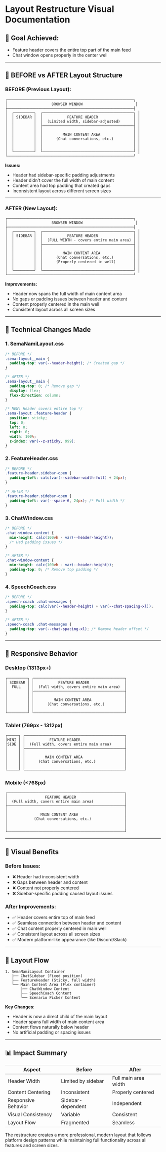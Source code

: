 # Layout Restructure Visual Documentation

## 🎯 **Goal Achieved:**
- Feature header covers the entire top part of the main feed
- Chat window opens properly in the center well

---

## 📐 **BEFORE vs AFTER Layout Structure**

### **BEFORE (Previous Layout):**
```
┌─────────────────────────────────────────────────────────┐
│                    BROWSER WINDOW                        │
├─────────────────────────────────────────────────────────┤
│  ┌─────────┐  ┌─────────────────────────────────────────┐ │
│  │ SIDEBAR │  │           FEATURE HEADER                │ │
│  │         │  │  (Limited width, sidebar-adjusted)      │ │
│  │         │  ├─────────────────────────────────────────┤ │
│  │         │  │                                         │ │
│  │         │  │         MAIN CONTENT AREA               │ │
│  │         │  │      (Chat conversations, etc.)         │ │
│  │         │  │                                         │ │
│  │         │  │                                         │ │
│  └─────────┘  └─────────────────────────────────────────┘ │
└─────────────────────────────────────────────────────────┘
```

**Issues:**
- Header had sidebar-specific padding adjustments
- Header didn't cover the full width of main content
- Content area had top padding that created gaps
- Inconsistent layout across different screen sizes

---

### **AFTER (New Layout):**
```
┌─────────────────────────────────────────────────────────┐
│                    BROWSER WINDOW                        │
├─────────────────────────────────────────────────────────┤
│  ┌─────────┐  ┌─────────────────────────────────────────┐ │
│  │ SIDEBAR │  │           FEATURE HEADER                │ │
│  │         │  │  (FULL WIDTH - covers entire main area) │ │
│  │         │  ├─────────────────────────────────────────┤ │
│  │         │  │                                         │ │
│  │         │  │         MAIN CONTENT AREA               │ │
│  │         │  │      (Chat conversations, etc.)         │ │
│  │         │  │      (Properly centered in well)        │ │
│  │         │  │                                         │ │
│  └─────────┘  └─────────────────────────────────────────┘ │
└─────────────────────────────────────────────────────────┘
```

**Improvements:**
- Header now spans the full width of main content area
- No gaps or padding issues between header and content
- Content properly centered in the main well
- Consistent layout across all screen sizes

---

## 🔧 **Technical Changes Made**

### **1. SemaNamiLayout.css**
```css
/* BEFORE */
.sema-layout__main {
  padding-top: var(--header-height); /* Created gap */
}

/* AFTER */
.sema-layout__main {
  padding-top: 0; /* Remove gap */
  display: flex;
  flex-direction: column;
}

/* NEW: Header covers entire top */
.sema-layout .feature-header {
  position: sticky;
  top: 0;
  left: 0;
  right: 0;
  width: 100%;
  z-index: var(--z-sticky, 999);
}
```

### **2. FeatureHeader.css**
```css
/* BEFORE */
.feature-header.sidebar-open {
  padding-left: calc(var(--sidebar-width-full) + 24px);
}

/* AFTER */
.feature-header.sidebar-open {
  padding-left: var(--space-6, 24px); /* Full width */
}
```

### **3. ChatWindow.css**
```css
/* BEFORE */
.chat-window-content {
  min-height: calc(100vh - var(--header-height));
  /* Had padding issues */
}

/* AFTER */
.chat-window-content {
  min-height: calc(100vh - var(--header-height));
  padding-top: 0; /* Remove top padding */
}
```

### **4. SpeechCoach.css**
```css
/* BEFORE */
.speech-coach .chat-messages {
  padding-top: calc(var(--header-height) + var(--chat-spacing-xl));
}

/* AFTER */
.speech-coach .chat-messages {
  padding-top: var(--chat-spacing-xl); /* Remove header offset */
}
```

---

## 📱 **Responsive Behavior**

### **Desktop (1313px+)**
```
┌─────────┐ ┌─────────────────────────────────────────┐
│ SIDEBAR │ │           FEATURE HEADER                │
│  FULL   │ │  (Full width, covers entire main area)  │
│         │ ├─────────────────────────────────────────┤
│         │ │                                         │
│         │ │         MAIN CONTENT AREA               │
│         │ │      (Chat conversations, etc.)         │
│         │ │                                         │
└─────────┘ └─────────────────────────────────────────┘
```

### **Tablet (769px - 1312px)**
```
┌─────┐ ┌─────────────────────────────────────────────┐
│MINI │ │           FEATURE HEADER                    │
│SIDE │ │  (Full width, covers entire main area)      │
│     │ ├─────────────────────────────────────────────┤
│     │ │                                             │
│     │ │         MAIN CONTENT AREA                   │
│     │ │      (Chat conversations, etc.)             │
│     │ │                                             │
└─────┘ └─────────────────────────────────────────────┘
```

### **Mobile (≤768px)**
```
┌─────────────────────────────────────────────────────┐
│                 FEATURE HEADER                      │
│  (Full width, covers entire main area)              │
├─────────────────────────────────────────────────────┤
│                                                     │
│               MAIN CONTENT AREA                     │
│            (Chat conversations, etc.)               │
│                                                     │
│                                                     │
└─────────────────────────────────────────────────────┘
```

---

## 🎨 **Visual Benefits**

### **Before Issues:**
- ❌ Header had inconsistent width
- ❌ Gaps between header and content
- ❌ Content not properly centered
- ❌ Sidebar-specific padding caused layout issues

### **After Improvements:**
- ✅ Header covers entire top of main feed
- ✅ Seamless connection between header and content
- ✅ Chat content properly centered in main well
- ✅ Consistent layout across all screen sizes
- ✅ Modern platform-like appearance (like Discord/Slack)

---

## 🔄 **Layout Flow**

```
1. SemaNamiLayout Container
   ├── ChatSidebar (Fixed position)
   ├── FeatureHeader (Sticky, full width)
   └── Main Content Area (Flex container)
       ├── ChatWindow Content
       ├── SpeechCoach Content
       └── Scenario Picker Content
```

**Key Changes:**
- Header is now a direct child of the main layout
- Header spans full width of main content area
- Content flows naturally below header
- No artificial padding or spacing issues

---

## 📊 **Impact Summary**

| Aspect | Before | After |
|--------|--------|-------|
| Header Width | Limited by sidebar | Full main area width |
| Content Centering | Inconsistent | Properly centered |
| Responsive Behavior | Sidebar-dependent | Independent |
| Visual Consistency | Variable | Consistent |
| Layout Flow | Fragmented | Seamless |

The restructure creates a more professional, modern layout that follows platform design patterns while maintaining full functionality across all features and screen sizes.
